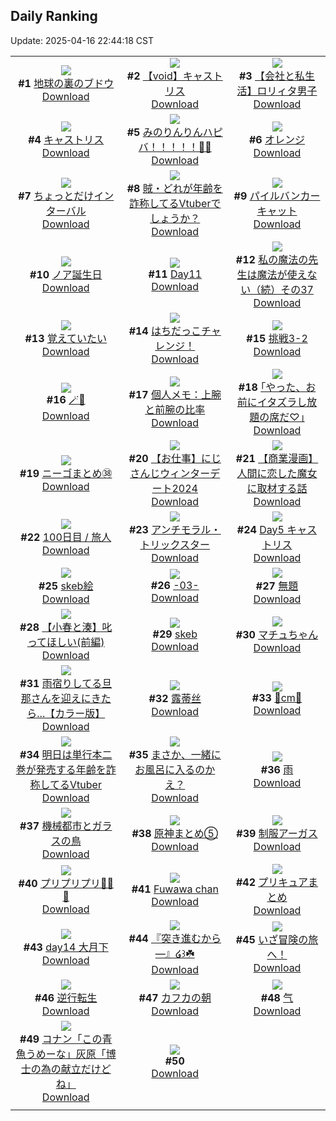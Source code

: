 ## Daily Ranking
Update: 2025-04-16 22:44:18 CST

|      |      |      |
| :----: | :----: | :----: |
| ![](https://i.pixiv.re/c/240x480/img-master/img/2025/04/14/07/30/02/129291805_p0_master1200.jpg)<br>**#1** [地球の裏のブドウ](https://www.pixiv.net/artworks/129291805)<br>[Download](https://i.pixiv.re/img-original/img/2025/04/14/07/30/02/129291805_p0.jpg) | ![](https://i.pixiv.re/c/240x480/img-master/img/2025/04/14/00/41/21/129284401_p0_master1200.jpg)<br>**#2** [【void】キャストリス](https://www.pixiv.net/artworks/129284401)<br>[Download](https://i.pixiv.re/img-original/img/2025/04/14/00/41/21/129284401_p0.jpg) | ![](https://i.pixiv.re/c/240x480/img-master/img/2025/04/15/12/00/12/129328940_p0_master1200.jpg)<br>**#3** [【会社と私生活】ロリィタ男子](https://www.pixiv.net/artworks/129328940)<br>[Download](https://i.pixiv.re/img-original/img/2025/04/15/12/00/12/129328940_p0.jpg) |
| ![](https://i.pixiv.re/c/240x480/img-master/img/2025/04/14/20/25/02/129307500_p0_master1200.jpg)<br>**#4** [キャストリス](https://www.pixiv.net/artworks/129307500)<br>[Download](https://i.pixiv.re/img-original/img/2025/04/14/20/25/02/129307500_p0.jpg) | ![](https://i.pixiv.re/c/240x480/img-master/img/2025/04/14/00/00/01/129282204_p0_master1200.jpg)<br>**#5** [みのりんりんハピバ！！！！！🎂🎉](https://www.pixiv.net/artworks/129282204)<br>[Download](https://i.pixiv.re/img-original/img/2025/04/14/00/00/01/129282204_p0.jpg) | ![](https://i.pixiv.re/c/240x480/img-master/img/2025/04/14/21/40/49/129310537_p0_master1200.jpg)<br>**#6** [オレンジ](https://www.pixiv.net/artworks/129310537)<br>[Download](https://i.pixiv.re/img-original/img/2025/04/14/21/40/49/129310537_p0.png) |
| ![](https://i.pixiv.re/c/240x480/img-master/img/2025/04/14/00/00/08/129282278_p0_master1200.jpg)<br>**#7** [ちょっとだけインターバル](https://www.pixiv.net/artworks/129282278)<br>[Download](https://i.pixiv.re/img-original/img/2025/04/14/00/00/08/129282278_p0.jpg) | ![](https://i.pixiv.re/c/240x480/img-master/img/2025/04/14/21/03/01/129309088_p0_master1200.jpg)<br>**#8** [賊・どれが年齢を詐称してるVtuberでしょうか？](https://www.pixiv.net/artworks/129309088)<br>[Download](https://i.pixiv.re/img-original/img/2025/04/14/21/03/01/129309088_p0.png) | ![](https://i.pixiv.re/c/240x480/img-master/img/2025/04/15/00/00/13/129316253_p0_master1200.jpg)<br>**#9** [パイルバンカーキャット](https://www.pixiv.net/artworks/129316253)<br>[Download](https://i.pixiv.re/img-original/img/2025/04/15/00/00/13/129316253_p0.jpg) |
| ![](https://i.pixiv.re/c/240x480/img-master/img/2025/04/14/19/20/57/129305266_p0_master1200.jpg)<br>**#10** [ノア誕生日](https://www.pixiv.net/artworks/129305266)<br>[Download](https://i.pixiv.re/img-original/img/2025/04/14/19/20/57/129305266_p0.jpg) | ![](https://i.pixiv.re/c/240x480/img-master/img/2025/04/14/00/42/09/129284430_p0_master1200.jpg)<br>**#11** [Day11](https://www.pixiv.net/artworks/129284430)<br>[Download](https://i.pixiv.re/img-original/img/2025/04/14/00/42/09/129284430_p0.jpg) | ![](https://i.pixiv.re/c/240x480/img-master/img/2025/04/15/00/00/39/129316410_p0_master1200.jpg)<br>**#12** [私の魔法の先生は魔法が使えない（続）その37](https://www.pixiv.net/artworks/129316410)<br>[Download](https://i.pixiv.re/img-original/img/2025/04/15/00/00/39/129316410_p0.jpg) |
| ![](https://i.pixiv.re/c/240x480/img-master/img/2025/04/15/00/00/12/129316236_p0_master1200.jpg)<br>**#13** [覚えていたい](https://www.pixiv.net/artworks/129316236)<br>[Download](https://i.pixiv.re/img-original/img/2025/04/15/00/00/12/129316236_p0.png) | ![](https://i.pixiv.re/c/240x480/img-master/img/2025/04/14/12/14/06/129296224_p0_master1200.jpg)<br>**#14** [はちだっこチャレンジ！](https://www.pixiv.net/artworks/129296224)<br>[Download](https://i.pixiv.re/img-original/img/2025/04/14/12/14/06/129296224_p0.png) | ![](https://i.pixiv.re/c/240x480/img-master/img/2025/04/14/21/21/01/129309770_p0_master1200.jpg)<br>**#15** [挑戦3-2](https://www.pixiv.net/artworks/129309770)<br>[Download](https://i.pixiv.re/img-original/img/2025/04/14/21/21/01/129309770_p0.png) |
| ![](https://i.pixiv.re/c/240x480/img-master/img/2025/04/14/00/00/23/129282400_p0_master1200.jpg)<br>**#16** [🪄🖤](https://www.pixiv.net/artworks/129282400)<br>[Download](https://i.pixiv.re/img-original/img/2025/04/14/00/00/23/129282400_p0.png) | ![](https://i.pixiv.re/c/240x480/img-master/img/2025/04/15/06/00/06/129323631_p0_master1200.jpg)<br>**#17** [個人メモ：上腕と前腕の比率](https://www.pixiv.net/artworks/129323631)<br>[Download](https://i.pixiv.re/img-original/img/2025/04/15/06/00/06/129323631_p0.jpg) | ![](https://i.pixiv.re/c/240x480/img-master/img/2025/04/14/17/13/48/129301600_p0_master1200.jpg)<br>**#18** [｢やった、お前にイタズラし放題の席だ♡｣](https://www.pixiv.net/artworks/129301600)<br>[Download](https://i.pixiv.re/img-original/img/2025/04/14/17/13/48/129301600_p0.jpg) |
| ![](https://i.pixiv.re/c/240x480/img-master/img/2025/04/14/18/03/49/129303012_p0_master1200.jpg)<br>**#19** [ニーゴまとめ㊳](https://www.pixiv.net/artworks/129303012)<br>[Download](https://i.pixiv.re/img-original/img/2025/04/14/18/03/49/129303012_p0.jpg) | ![](https://i.pixiv.re/c/240x480/img-master/img/2025/04/14/11/14/27/129295099_p0_master1200.jpg)<br>**#20** [【お仕事】にじさんじウィンターデート2024](https://www.pixiv.net/artworks/129295099)<br>[Download](https://i.pixiv.re/img-original/img/2025/04/14/11/14/27/129295099_p0.jpg) | ![](https://i.pixiv.re/c/240x480/img-master/img/2025/04/14/19/25/38/129305393_p0_master1200.jpg)<br>**#21** [【商業漫画】人間に恋した魔女に取材する話](https://www.pixiv.net/artworks/129305393)<br>[Download](https://i.pixiv.re/img-original/img/2025/04/14/19/25/38/129305393_p0.jpg) |
| ![](https://i.pixiv.re/c/240x480/img-master/img/2025/04/14/23/55/06/129315885_p0_master1200.jpg)<br>**#22** [100日目 / 旅人](https://www.pixiv.net/artworks/129315885)<br>[Download](https://i.pixiv.re/img-original/img/2025/04/14/23/55/06/129315885_p0.jpg) | ![](https://i.pixiv.re/c/240x480/img-master/img/2025/04/15/00/00/14/129316256_p0_master1200.jpg)<br>**#23** [アンチモラル・トリックスター](https://www.pixiv.net/artworks/129316256)<br>[Download](https://i.pixiv.re/img-original/img/2025/04/15/00/00/14/129316256_p0.jpg) | ![](https://i.pixiv.re/c/240x480/img-master/img/2025/04/14/02/33/03/129287572_p0_master1200.jpg)<br>**#24** [Day5 キャストリス](https://www.pixiv.net/artworks/129287572)<br>[Download](https://i.pixiv.re/img-original/img/2025/04/14/02/33/03/129287572_p0.jpg) |
| ![](https://i.pixiv.re/c/240x480/img-master/img/2025/04/14/22/58/32/129313590_p0_master1200.jpg)<br>**#25** [skeb絵](https://www.pixiv.net/artworks/129313590)<br>[Download](https://i.pixiv.re/img-original/img/2025/04/14/22/58/32/129313590_p0.png) | ![](https://i.pixiv.re/c/240x480/img-master/img/2025/04/14/01/46/34/129286497_p0_master1200.jpg)<br>**#26** [-03-](https://www.pixiv.net/artworks/129286497)<br>[Download](https://i.pixiv.re/img-original/img/2025/04/14/01/46/34/129286497_p0.jpg) | ![](https://i.pixiv.re/c/240x480/img-master/img/2025/04/14/01/43/43/129286435_p0_master1200.jpg)<br>**#27** [無題](https://www.pixiv.net/artworks/129286435)<br>[Download](https://i.pixiv.re/img-original/img/2025/04/14/01/43/43/129286435_p0.png) |
| ![](https://i.pixiv.re/c/240x480/img-master/img/2025/04/14/20/49/54/129308425_p0_master1200.jpg)<br>**#28** [【小春と湊】叱ってほしい(前編)](https://www.pixiv.net/artworks/129308425)<br>[Download](https://i.pixiv.re/img-original/img/2025/04/14/20/49/54/129308425_p0.png) | ![](https://i.pixiv.re/c/240x480/img-master/img/2025/04/14/00/20/37/129283593_p0_master1200.jpg)<br>**#29** [skeb](https://www.pixiv.net/artworks/129283593)<br>[Download](https://i.pixiv.re/img-original/img/2025/04/14/00/20/37/129283593_p0.png) | ![](https://i.pixiv.re/c/240x480/img-master/img/2025/04/14/00/03/40/129282798_p0_master1200.jpg)<br>**#30** [マチュちゃん](https://www.pixiv.net/artworks/129282798)<br>[Download](https://i.pixiv.re/img-original/img/2025/04/14/00/03/40/129282798_p0.png) |
| ![](https://i.pixiv.re/c/240x480/img-master/img/2025/04/14/00/04/39/129282853_p0_master1200.jpg)<br>**#31** [雨宿りしてる旦那さんを迎えにきたら...【カラー版】](https://www.pixiv.net/artworks/129282853)<br>[Download](https://i.pixiv.re/img-original/img/2025/04/14/00/04/39/129282853_p0.jpg) | ![](https://i.pixiv.re/c/240x480/img-master/img/2025/04/14/22/09/34/129311712_p0_master1200.jpg)<br>**#32** [露蒂丝](https://www.pixiv.net/artworks/129311712)<br>[Download](https://i.pixiv.re/img-original/img/2025/04/14/22/09/34/129311712_p0.jpg) | ![](https://i.pixiv.re/c/240x480/img-master/img/2025/04/14/20/33/48/129307864_p0_master1200.jpg)<br>**#33** [💐cm💐](https://www.pixiv.net/artworks/129307864)<br>[Download](https://i.pixiv.re/img-original/img/2025/04/14/20/33/48/129307864_p0.png) |
| ![](https://i.pixiv.re/c/240x480/img-master/img/2025/04/15/22/32/53/129345325_p0_master1200.jpg)<br>**#34** [明日は単行本二巻が発売する年齢を詐称してるVtuber](https://www.pixiv.net/artworks/129345325)<br>[Download](https://i.pixiv.re/img-original/img/2025/04/15/22/32/53/129345325_p0.png) | ![](https://i.pixiv.re/c/240x480/img-master/img/2025/04/15/00/00/09/129316209_p0_master1200.jpg)<br>**#35** [まさか、一緒にお風呂に入るのかえ？](https://www.pixiv.net/artworks/129316209)<br>[Download](https://i.pixiv.re/img-original/img/2025/04/15/00/00/09/129316209_p0.jpg) | ![](https://i.pixiv.re/c/240x480/img-master/img/2025/04/15/00/00/01/129316126_p0_master1200.jpg)<br>**#36** [雨](https://www.pixiv.net/artworks/129316126)<br>[Download](https://i.pixiv.re/img-original/img/2025/04/15/00/00/01/129316126_p0.jpg) |
| ![](https://i.pixiv.re/c/240x480/img-master/img/2025/04/15/20/45/32/129341056_p0_master1200.jpg)<br>**#37** [機械都市とガラスの鳥](https://www.pixiv.net/artworks/129341056)<br>[Download](https://i.pixiv.re/img-original/img/2025/04/15/20/45/32/129341056_p0.jpg) | ![](https://i.pixiv.re/c/240x480/img-master/img/2025/04/14/18/42/27/129304078_p0_master1200.jpg)<br>**#38** [原神まとめ⑤](https://www.pixiv.net/artworks/129304078)<br>[Download](https://i.pixiv.re/img-original/img/2025/04/14/18/42/27/129304078_p0.jpg) | ![](https://i.pixiv.re/c/240x480/img-master/img/2025/04/14/22/00/03/129311214_p0_master1200.jpg)<br>**#39** [制服アーガス](https://www.pixiv.net/artworks/129311214)<br>[Download](https://i.pixiv.re/img-original/img/2025/04/14/22/00/03/129311214_p0.jpg) |
| ![](https://i.pixiv.re/c/240x480/img-master/img/2025/04/14/18/01/57/129302955_p0_master1200.jpg)<br>**#40** [プリプリプリ🔷💧🌙](https://www.pixiv.net/artworks/129302955)<br>[Download](https://i.pixiv.re/img-original/img/2025/04/14/18/01/57/129302955_p0.png) | ![](https://i.pixiv.re/c/240x480/img-master/img/2025/04/14/18/00/10/129302721_p0_master1200.jpg)<br>**#41** [Fuwawa chan](https://www.pixiv.net/artworks/129302721)<br>[Download](https://i.pixiv.re/img-original/img/2025/04/14/18/00/10/129302721_p0.jpg) | ![](https://i.pixiv.re/c/240x480/img-master/img/2025/04/14/11/10/05/129295024_p0_master1200.jpg)<br>**#42** [プリキュアまとめ](https://www.pixiv.net/artworks/129295024)<br>[Download](https://i.pixiv.re/img-original/img/2025/04/14/11/10/05/129295024_p0.jpg) |
| ![](https://i.pixiv.re/c/240x480/img-master/img/2025/04/14/19/10/14/129304960_p0_master1200.jpg)<br>**#43** [day14 大月下](https://www.pixiv.net/artworks/129304960)<br>[Download](https://i.pixiv.re/img-original/img/2025/04/14/19/10/14/129304960_p0.jpg) | ![](https://i.pixiv.re/c/240x480/img-master/img/2025/04/14/19/00/05/129304554_p0_master1200.jpg)<br>**#44** [『突き進むから—』໒꒱☘️](https://www.pixiv.net/artworks/129304554)<br>[Download](https://i.pixiv.re/img-original/img/2025/04/14/19/00/05/129304554_p0.jpg) | ![](https://i.pixiv.re/c/240x480/img-master/img/2025/04/14/00/30/01/129283938_p0_master1200.jpg)<br>**#45** [いざ冒険の旅へ！](https://www.pixiv.net/artworks/129283938)<br>[Download](https://i.pixiv.re/img-original/img/2025/04/14/00/30/01/129283938_p0.jpg) |
| ![](https://i.pixiv.re/c/240x480/img-master/img/2025/04/14/20/59/06/129308770_p0_master1200.jpg)<br>**#46** [逆行転生](https://www.pixiv.net/artworks/129308770)<br>[Download](https://i.pixiv.re/img-original/img/2025/04/14/20/59/06/129308770_p0.jpg) | ![](https://i.pixiv.re/c/240x480/img-master/img/2025/04/14/17/00/04/129301259_p0_master1200.jpg)<br>**#47** [カフカの朝](https://www.pixiv.net/artworks/129301259)<br>[Download](https://i.pixiv.re/img-original/img/2025/04/14/17/00/04/129301259_p0.jpg) | ![](https://i.pixiv.re/c/240x480/img-master/img/2025/04/14/19/30/11/129305560_p0_master1200.jpg)<br>**#48** [气](https://www.pixiv.net/artworks/129305560)<br>[Download](https://i.pixiv.re/img-original/img/2025/04/14/19/30/11/129305560_p0.jpg) |
| ![](https://i.pixiv.re/c/240x480/img-master/img/2025/04/14/15/40/58/129299783_p0_master1200.jpg)<br>**#49** [コナン「この青魚うめーな」灰原「博士の為の献立だけどね」](https://www.pixiv.net/artworks/129299783)<br>[Download](https://i.pixiv.re/img-original/img/2025/04/14/15/40/58/129299783_p0.jpg) | ![](https://s.pximg.net/common/images/limit_unviewable_s.png)<br>**#50** [](https://www.pixiv.net/artworks/129306062)<br>[Download](https://s.pximg.net/common/images/limit_unviewable_s.png) |
|      |
